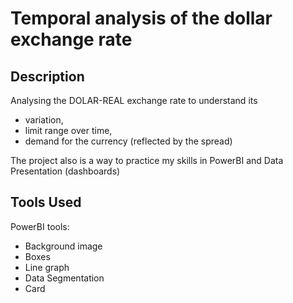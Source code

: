 # Temporal analysis of the dollar exchange rate

## Description

Analysing the DOLAR-REAL exchange rate to understand its 
- variation,
- limit range over time,
- demand for the currency (reflected by the spread)

The project also is a way to practice my skills in PowerBI and Data Presentation (dashboards)

## Tools Used
PowerBI tools:
- Background image
- Boxes
- Line graph
- Data Segmentation
- Card
